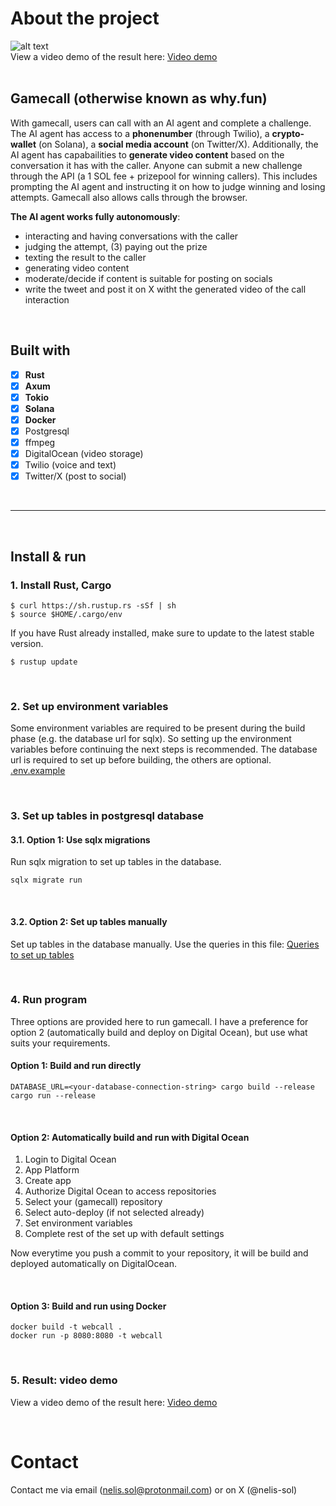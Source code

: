 # About the project

![alt text](https://github.com/Nelis-sol/gamecall/blob/main/gamecall-why-dot-fun.png "Why.fun logo")
<br />
View a video demo of the result here:
[Video demo](https://github.com/Nelis-sol/gamecall/blob/main/gamecall-why-dot-fun-video-demo.mp4)
<br /><br />

## Gamecall (otherwise known as why.fun)

With gamecall, users can call with an AI agent and complete a challenge. The AI agent has access to a **phonenumber** (through Twilio), a **crypto-wallet** (on Solana), a **social media account** (on Twitter/X). 
Additionally, the AI agent has capabailities to **generate video content** based on the conversation it has with the caller. Anyone can submit a new challenge through the API (a 1 SOL fee + prizepool for winning callers). This includes prompting the AI agent and instructing it on how to judge winning and losing attempts. Gamecall also allows calls through the browser.

**The AI agent works fully autonomously**:
  * interacting and having conversations with the caller
  * judging the attempt, (3) paying out the prize
  * texting the result to the caller
  * generating video content
  * moderate/decide if content is suitable for posting on socials
  * write the tweet and post it on X witht the generated video of the call interaction

<br />

## Built with

- [x] **Rust**
- [x] **Axum**  
- [x] **Tokio**  
- [x] **Solana**
- [x] **Docker**
- [x] Postgresql
- [x] ffmpeg
- [x] DigitalOcean (video storage)
- [x] Twilio (voice and text)
- [x] Twitter/X (post to social)

<br />

____

<br />

## Install & run

### 1. Install Rust, Cargo
```
$ curl https://sh.rustup.rs -sSf | sh
$ source $HOME/.cargo/env
```

If you have Rust already installed, make sure to update to the latest stable version.
```
$ rustup update
```
<br />

### 2. Set up environment variables
Some environment variables are required to be present during the build phase (e.g. the database url for sqlx). So setting up the environment variables before continuing the next steps is recommended. The database url is required to set up before building, the others are optional. 
[.env.example](https://github.com/Nelis-sol/gamecall/blob/main/.env.example)

<br />

### 3. Set up tables in postgresql database


   #### 3.1. Option 1: Use sqlx migrations
   Run sqlx migration to set up tables in the database. 
   ```
   sqlx migrate run
   ```
<br />

   #### 3.2. Option 2: Set up tables manually
   Set up tables in the database manually. 
   Use the queries in this file: 
   [Queries to set up tables](https://github.com/Nelis-sol/gamecall/blob/main/migrations/20241113102717_1.up.sql)

<br />

### 4. Run program
Three options are provided here to run gamecall. I have a preference for option 2 (automatically build and deploy on Digital Ocean), but use what suits your requirements.


#### Option 1: Build and run directly

```
DATABASE_URL=<your-database-connection-string> cargo build --release
cargo run --release 
```
<br />

#### Option 2: Automatically build and run with Digital Ocean

1. Login to Digital Ocean
2. App Platform
3. Create app
4. Authorize Digital Ocean to access repositories
5. Select your (gamecall) repository 
6. Select auto-deploy (if not selected already)
7. Set environment variables
8. Complete rest of the set up with default settings

Now everytime you push a commit to your repository, it will be build and deployed automatically on DigitalOcean.

<br />

#### Option 3: Build and run using Docker

 ```
docker build -t webcall .
docker run -p 8080:8080 -t webcall
```

<br />

### 5. Result: video demo

View a video demo of the result here:
[Video demo](https://github.com/Nelis-sol/gamecall/blob/main/gamecall-why-dot-fun-video-demo.mp4)

<br />

# Contact
Contact me via email (nelis.sol@protonmail.com) or on X (@nelis-sol)

<br /><br />

